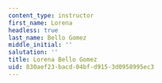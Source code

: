 ```yaml
---
content_type: instructor
first_name: Lorena
headless: true
last_name: Bello Gomez
middle_initial: ''
salutation: ''
title: Lorena Bello Gomez
uid: 830aef23-bacd-04bf-d915-3d0958995ec3
---
```


